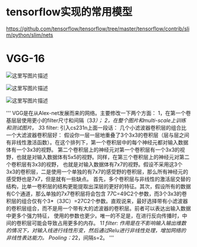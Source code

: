 # tensorflow实现的常用模型
https://github.com/tensorflow/tensorflow/tree/master/tensorflow/contrib/slim/python/slim/nets

# VGG-16
![这里写图片描述](http://img.blog.csdn.net/20171129213446318?watermark/2/text/aHR0cDovL2Jsb2cuY3Nkbi5uZXQvd2M3ODE3MDgyNDk=/font/5a6L5L2T/fontsize/400/fill/I0JBQkFCMA==/dissolve/70/gravity/SouthEast)


![这里写图片描述](https://img-blog.csdn.net/20170222092929915?watermark/2/text/aHR0cDovL2Jsb2cuY3Nkbi5uZXQvd2N5MTIzNDExODk=/font/5a6L5L2T/fontsize/400/fill/I0JBQkFCMA==/dissolve/70/gravity/Center)


![这里写图片描述](https://img-blog.csdn.net/20170222093054201?watermark/2/text/aHR0cDovL2Jsb2cuY3Nkbi5uZXQvd2N5MTIzNDExODk=/font/5a6L5L2T/fontsize/400/fill/I0JBQkFCMA==/dissolve/70/gravity/Center)

'''
VGG是在从Alex-net发展而来的网络。主要修改一下两个方面：
1，在第一个卷基层层使用更小的filter尺寸和间隔（3*3）； 2，在整个图片和multi-scale上训练和测试图片。
3*3 filter:
引入cs231n上面一段话：
几个小滤波器卷积层的组合比一个大滤波器卷积层好：
假设你一层一层地重叠了3个3x3的卷积层（层与层之间有非线性激活函数）。在这个排列下，第一个卷积层中的每个神经元都对输入数据体有一个3x3的视野。
第二个卷积层上的神经元对第一个卷积层有一个3x3的视野，也就是对输入数据体有5x5的视野。同样，在第三个卷积层上的神经元对第二个卷积层有3x3的视野，
也就是对输入数据体有7x7的视野。假设不采用这3个3x3的卷积层，二是使用一个单独的有7x7的感受野的卷积层，那么所有神经元的感受野也是7x7，但是就有一些缺点。
首先，多个卷积层与非线性的激活层交替的结构，比单一卷积层的结构更能提取出深层的更好的特征。其次，假设所有的数据有C个通道，那么单独的7x7卷积层将会包含
7*7*C=49C2个参数，而3个3x3的卷积层的组合仅有个3*（3*3*C）=27C2个参数。直观说来，最好选择带有小滤波器的卷积层组合，而不是用一个带有大的滤波器的卷积层。前者可以表达出输入数据中更多个强力特征，
使用的参数也更少。唯一的不足是，在进行反向传播时，中间的卷积层可能会导致占用更多的内存。
1*1 filter: 作用是在不影响输入输出维数的情况下，对输入线进行线性形变，然后通过Relu进行非线性处理，增加网络的非线性表达能力。 Pooling：2*2，间隔s=2。
'''